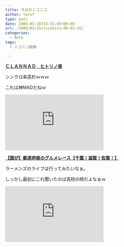 ```yaml
---
title: 今日のニコニコ
author: tarof
type: post
date: 2008-03-16T14:31:03+00:00
url: /2008/03/16/niconico-08-03-16/
categories:
  - Note
tags:
  - ニコニコ動画

---
```

[**ＣＬＡＮＮＡＤ　ヒトリノ夜**][1]
  
シンクロ率高杉ｗｗｗ
  
これは神MADだねｗ
  
<iframe width="312" height="176" src="http://www.nicovideo.jp/thumb/sm2630004" scrolling="no" style="border:solid 1px #CCC;" frameborder="0"></iframe>

[**【頭が】都道府県のグルメレース【千葉！滋賀！佐賀！】**][2]
  
ラーメンズのライブは行ってみたいなぁ。
  
しっかし最初にこれ聞いたのは高校の時だよなぁｗ
  
<iframe width="312" height="176" src="http://www.nicovideo.jp/thumb/sm2624882" scrolling="no" style="border:solid 1px #CCC;" frameborder="0"></iframe>

 [1]: http://www.nicovideo.jp/watch/sm2630004
 [2]: http://www.nicovideo.jp/watch/sm2624882